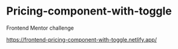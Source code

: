 # Pricing-component-with-toggle
Frontend Mentor challenge

https://frontend-pricing-component-with-toggle.netlify.app/
